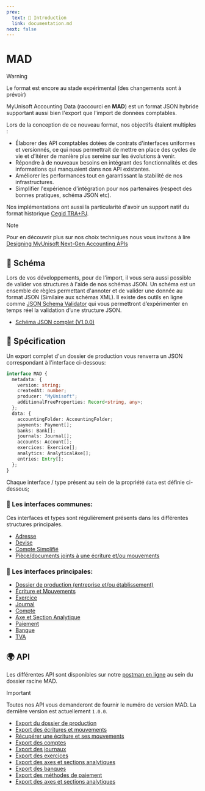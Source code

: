 ```yaml
---
prev:
  text: 🐤 Introduction
  link: documentation.md
next: false
---
```


# MAD

> [!WARNING] 
> Le format est encore au stade expérimental (des changements sont à prévoir)

MyUnisoft Accounting Data (raccourci en **MAD**) est un format JSON hybride supportant aussi bien l'export que l'import de données comptables.

Lors de la conception de ce nouveau format, nos objectifs étaient multiples :

- Élaborer des API comptables dotées de contrats d'interfaces uniformes et versionnés, ce qui nous permettrait de mettre en place des cycles de vie et d'itérer de manière plus sereine sur les évolutions à venir.
- Répondre à de nouveaux besoins en intégrant des fonctionnalités et des informations qui manquaient dans nos API existantes.
- Améliorer les performances tout en garantissant la stabilité de nos infrastructures.
- Simplifier l'expérience d'intégration pour nos partenaires (respect des bonnes pratiques, schéma JSON etc).

Nos implémentations ont aussi la particularité d'avoir un support natif du format historique <a href="https://github.com/MyUnisoft/api-partenaires/blob/main/docs/MAD/TRA.pdf" target="_blank">Cegid TRA+PJ</a>.

> [!NOTE]
> Pour en découvrir plus sur nos choix techniques nous vous invitons à lire [Designing MyUnisoft Next-Gen Accounting APIs](https://dev.to/fraxken/designing-myunisoft-next-gen-accounting-apis-1mn)

## 📜 Schéma

Lors de vos développements, pour de l'import, il vous sera aussi possible de valider vos structures à l'aide de nos schémas JSON. ​Un schéma est un ensemble de règles permettant d'annoter et de valider une donnée au format JSON (Similaire aux schémas XML). Il existe des outils en ligne comme [JSON Schema Validator](https://www.jsonschemavalidator.net/) qui vous permettront d’expérimenter en temps réel la validation d’une structure JSON.​

- <a href="https://github.com/MyUnisoft/api-partenaires/blob/main/docs/MAD/specs/v1.0.0/schema.json" target="_blank">Schéma JSON complet (V1.0.0)</a>

## 📑 Spécification

Un export complet d'un dossier de production vous renverra un JSON correspondant à l'interface ci-dessous:
```ts
interface MAD {
  metadata: {
    version: string;
    createdAt: number;
    producer: "MyUnisoft";
    additionalFreeProperties: Record<string, any>;
  };
  data: {
    accountingFolder: AccountingFolder;
    payments: Payment[];
    banks: Bank[];
    journals: Journal[];
    accounts: Account[];
    exercices: Exercice[];
    analytics: AnalyticalAxe[];
    entries: Entry[];
  };
}
```

Chaque interface / type présent au sein de la propriété `data` est définie ci-dessous;

### 👯 Les interfaces communes:
Ces interfaces et types sont régulièrement présents dans les différentes structures principales.

- [Adresse](./specs/v1.0.0/address.md)
- [Devise](./specs/v1.0.0/currency.md)
- [Compte Simplifié](./specs/v1.0.0/simplifiedAccount.md)
- [Pièce/documents joints à une écriture et/ou mouvements](./specs/v1.0.0/attachment.md)

### 💃 Les interfaces principales:
- [Dossier de production (entreprise et/ou établissement)](./specs/v1.0.0/accountingFolder.md)
- [Écriture et Mouvements](./specs/v1.0.0/entries.md)
- [Exercice](./specs/v1.0.0/exercice.md)
- [Journal](./specs/v1.0.0/journal.md)
- [Compte](./specs/v1.0.0/account.md)
- [Axe et Section Analytique](./specs/v1.0.0/analytic.md)
- [Paiement](./specs/v1.0.0/payment.md)
- [Banque](./specs/v1.0.0/bank.md)
- <Badge type="tip" text="beta" /> [TVA](./specs/v1.0.0/vat.md)

## 🌍 API

Les différentes API sont disponibles sur notre [postman en ligne](https://docs.api.myunisoft.fr/) au sein du dossier racine MAD.

> [!IMPORTANT]
> Toutes nos API vous demanderont de fournir le numéro de version MAD. La dernière version est actuellement `1.0.0`.

- [Export du dossier de production](./api/accountingFolder.md)
- [Export des écritures et mouvements](./api/entries.md)
- [Récupérer une écriture et ses mouvements](./api/entry.md)
- [Export des comptes](./api/account.md)
- [Export des journaux](./api/journal.md)
- [Export des exercices](./api/exercice.md)
- [Export des axes et sections analytiques](./api/analytic.md)
- [Export des banques](./api/bank.md)
- [Export des méthodes de paiement](./api/payment.md)
- [Export des axes et sections analytiques](./api/analytic.md)
